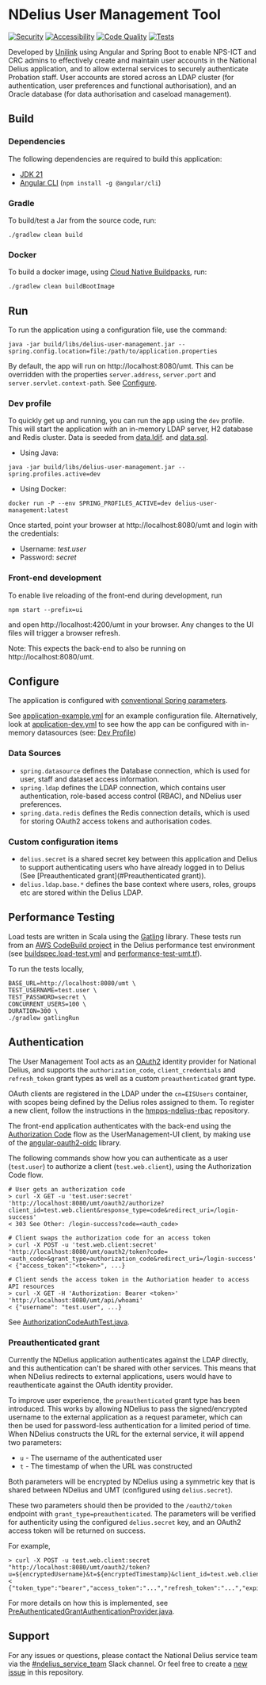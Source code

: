 # NDelius User Management Tool

[![Security](https://github.com/ministryofjustice/ndelius-um/actions/workflows/security.yml/badge.svg)](https://github.com/ministryofjustice/ndelius-um/actions/workflows/security.yml)
[![Accessibility](https://github.com/ministryofjustice/ndelius-um/actions/workflows/accessibility.yml/badge.svg)](https://github.com/ministryofjustice/ndelius-um/actions/workflows/accessibility.yml)
[![Code Quality](https://github.com/ministryofjustice/ndelius-um/actions/workflows/code-quality.yml/badge.svg)](https://github.com/ministryofjustice/ndelius-um/actions/workflows/code-quality.yml)
[![Tests](https://github.com/ministryofjustice/ndelius-um/actions/workflows/test.yml/badge.svg)](https://github.com/ministryofjustice/ndelius-um/actions/workflows/test.yml)

Developed by [Unilink](https://www.unilink.com) using Angular and Spring Boot to enable NPS-ICT and CRC admins to effectively create and maintain user accounts in the National Delius application, and to allow external services to securely authenticate Probation staff.
User accounts are stored across an LDAP cluster (for authentication, user preferences and functional authorisation), and an Oracle database (for data authorisation and caseload
management).

## Build
### Dependencies
The following dependencies are required to build this application:
* [JDK 21](https://jdk.java.net/)
* [Angular CLI](https://cli.angular.io/) (`npm install -g @angular/cli`)

### Gradle
To build/test a Jar from the source code, run:
```shell script
./gradlew clean build
```

### Docker
To build a docker image, using [Cloud Native Buildpacks](https://buildpacks.io/), run:
```shell script
./gradlew clean buildBootImage
```

## Run

To run the application using a configuration file, use the command:
```shell script
java -jar build/libs/delius-user-management.jar --spring.config.location=file:/path/to/application.properties
```

By default, the app will run on http://localhost:8080/umt.
This can be overridden with the properties `server.address`, `server.port` and `server.servlet.context-path`.
See [Configure](#configure).

### Dev profile
To quickly get up and running, you can run the app using the `dev` profile.
This will start the application with an in-memory LDAP server, H2 database and Redis cluster.
Data is seeded from [data.ldif](src/main/resources/data.ldif). and [data.sql](src/main/resources/data.sql).

* Using Java:
```shell script
java -jar build/libs/delius-user-management.jar --spring.profiles.active=dev
```
* Using Docker:
```shell script
docker run -P --env SPRING_PROFILES_ACTIVE=dev delius-user-management:latest
```

Once started, point your browser at http://localhost:8080/umt and login with the credentials:
* Username: *test.user*
* Password: *secret*

### Front-end development
To enable live reloading of the front-end during development, run
```shell script
npm start --prefix=ui
```
and open http://localhost:4200/umt in your browser. Any changes to the UI files will trigger a browser refresh.

Note: This expects the back-end to also be running on http://localhost:8080/umt.

## Configure
The application is configured with [conventional Spring parameters](https://docs.spring.io/spring-boot/docs/current/reference/html/common-application-properties.html).

See [application-example.yml](src/main/resources/application-example.yml) for an example configuration file.
Alternatively, look at [application-dev.yml](src/main/resources/application-dev.yml) to see how the app can be configured with in-memory datasources (see: [Dev Profile](#dev-profile))

### Data Sources
* `spring.datasource` defines the Database connection, which is used for user, staff and dataset access information.
* `spring.ldap` defines the LDAP connection, which contains user authentication, role-based access control (RBAC), and NDelius user preferences.
* `spring.data.redis` defines the Redis connection details, which is used for storing OAuth2 access tokens and authorisation codes.

### Custom configuration items
* `delius.secret` is a shared secret key between this application and Delius to support authenticating users who have already logged in to Delius (See [Preauthenticated grant](#Preauthenticated grant)).
* `delius.ldap.base.*` defines the base context where users, roles, groups etc are stored within the Delius LDAP.

## Performance Testing
Load tests are written in Scala using the [Gatling](https://gatling.io) library.
These tests run from an [AWS CodeBuild project](https://eu-west-2.console.aws.amazon.com/codesuite/codebuild/130975965028/projects/del-perf-usermanagement-performance-tests-build)
in the Delius performance test environment  (see [buildspec.load-test.yml](buildspec.load-test.yml) and [performance-test-umt.tf](https://github.com/ministryofjustice/hmpps-delius-pipelines/blob/master/components/delius-core/performance-test-umt.tf)).

To run the tests locally,
```shell script
BASE_URL=http://localhost:8080/umt \
TEST_USERNAME=test.user \
TEST_PASSWORD=secret \
CONCURRENT_USERS=100 \
DURATION=300 \
./gradlew gatlingRun
```

## Authentication

The User Management Tool acts as an [OAuth2](https://oauth.net/2/) identity provider for National Delius, and supports the `authorization_code`, `client_credentials` and
`refresh_token` grant types as well as a custom `preauthenticated` grant type.

OAuth clients are registered in the LDAP under the `cn=EISUsers` container, with scopes being defined by the Delius roles assigned to them. To register a new client, follow the instructions in the [hmpps-ndelius-rbac](https://github.com/ministryofjustice/hmpps-ndelius-rbac#service-users--clients) repository.

The front-end application authenticates with the back-end using the [Authorization Code](https://oauth.net/2/grant-types/authorization-code/) flow as the UserManagement-UI client, by making use of the [angular-oauth2-oidc](https://github.com/manfredsteyer/angular-oauth2-oidc) library.

The following commands show how you can authenticate as a user (`test.user`) to authorize a client (`test.web.client`), using the Authorization Code flow.
```shell script
# User gets an authorization code
> curl -X GET -u 'test.user:secret' 'http://localhost:8080/umt/oauth2/authorize?client_id=test.web.client&response_type=code&redirect_uri=/login-success'
< 303 See Other: /login-success?code=<auth_code>

# Client swaps the authorization code for an access token
> curl -X POST -u 'test.web.client:secret' 'http://localhost:8080/umt/oauth2/token?code=<auth_code>&grant_type=authorization_code&redirect_uri=/login-success'
< {"access_token":"<token>", ...}

# Client sends the access token in the Authoriation header to access API resources
> curl -X GET -H 'Authorization: Bearer <token>' 'http://localhost:8080/umt/api/whoami'
< {"username": "test.user", ...}
```
See [AuthorizationCodeAuthTest.java](src/test/java/uk/co/bconline/ndelius/config/security/auth/AuthorizationCodeAuthTest.java).

### Preauthenticated grant

Currently the NDelius application authenticates against the LDAP directly, and this authentication can't be shared with other services.
This means that when NDelius redirects to external applications, users would have to reauthenticate against the OAuth identity provider.

To improve user experience, the `preauthenticated` grant type has been introduced.
This works by allowing NDelius to pass the signed/encrypted username to the external application as a request parameter, which can then be used for password-less authentication for
a limited period of time.
When NDelius constructs the URL for the external service, it will append two parameters:
* `u` - The username of the authenticated user
* `t` - The timestamp of when the URL was constructed

Both parameters will be encrypted by NDelius using a symmetric key that is shared between NDelius and UMT (configured using `delius.secret`).

These two parameters should then be provided to the `/oauth2/token` endpoint with `grant_type=preauthenticated`.
The parameters will be verified for authenticity using the configured `delius.secret` key, and an OAuth2 access token will be returned on success.

For example,
```shell script
> curl -X POST -u test.web.client:secret "http://localhost:8080/umt/oauth2/token?u=${encryptedUsername}&t=${encryptedTimestamp}&client_id=test.web.client&grant_type=preauthenticated&scope=UMBI001"
< {"token_type":"bearer","access_token":"...","refresh_token":"...","expires_in":43199,"scope":"UMBI001"}
```

For more details on how this is implemented, see [PreAuthenticatedGrantAuthenticationProvider.java](src/main/java/uk/co/bconline/ndelius/config/security/provider/PreAuthenticatedGrantAuthenticationProvider.java).

## Support
For any issues or questions, please contact the National Delius service team via the [#ndelius_service_team](https://moj.enterprise.slack.com/archives/C6C1KGRME)
Slack channel. Or feel free to create a [new issue](https://github.com/ministryofjustice/ndelius-um/issues/new)
in this repository.
